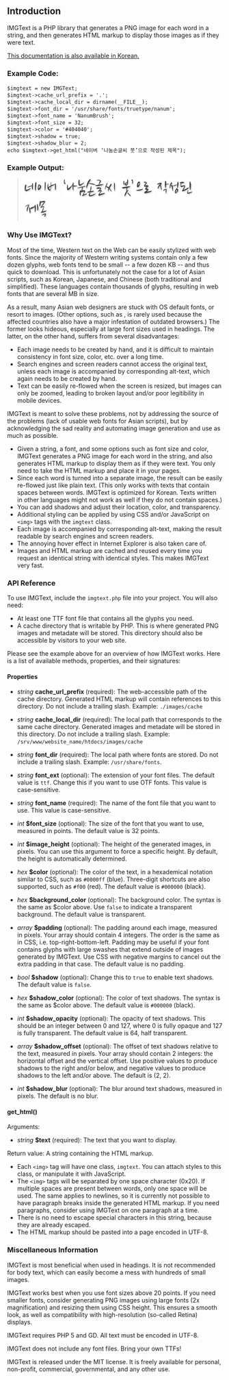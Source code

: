 
Introduction
------------

IMGText is a PHP library that generates a PNG image for each word in a string,
and then generates HTML markup to display those images as if they were text.

[This documentation is also available in Korean.](./README.KO.md)

### Example Code:

    $imgtext = new IMGText;
    $imgtext->cache_url_prefix = '.';
    $imgtext->cache_local_dir = dirname(__FILE__);
    $imgtext->font_dir = '/usr/share/fonts/truetype/nanum';
    $imgtext->font_name = 'NanumBrush';
    $imgtext->font_size = 32;
    $imgtext->color = '#404040';
    $imgtext->shadow = true;
    $imgtext->shadow_blur = 2;
    echo $imgtext->get_html("네이버 ‘나눔손글씨 붓’으로 작성된 제목");

### Example Output:

> <img class="imgtext" src="https://github.com/kijin/imgtext/raw/master/example/imgtext.4b470a0626e7ca.word-001.png" alt="네이버" title="" />&nbsp;
  <img class="imgtext" src="https://github.com/kijin/imgtext/raw/master/example/imgtext.4b470a0626e7ca.word-002.png" alt="‘나눔손글씨" title="" />&nbsp;
  <img class="imgtext" src="https://github.com/kijin/imgtext/raw/master/example/imgtext.4b470a0626e7ca.word-003.png" alt="붓’으로" title="" />&nbsp;
  <img class="imgtext" src="https://github.com/kijin/imgtext/raw/master/example/imgtext.4b470a0626e7ca.word-004.png" alt="작성된" title="" />&nbsp;
  <img class="imgtext" src="https://github.com/kijin/imgtext/raw/master/example/imgtext.4b470a0626e7ca.word-005.png" alt="제목" title="" />&nbsp;

### Why Use IMGText?

Most of the time, Western text on the Web can be easily stylized with web fonts.
Since the majority of Western writing systems contain only a few dozen glyphs,
web fonts tend to be small -- a few dozen KB -- and thus quick to download.
This is unfortunately not the case for a lot of Asian scripts, such as Korean,
Japanese, and Chinese (both traditional and simplified). These languages
contain thousands of glyphs, resulting in web fonts that are several MB in size.

As a result, many Asian web designers are stuck with OS default fonts,
or resort to images. (Other options, such as <canvas>, is rarely used because
the affected countries also have a major infestation of outdated browsers.)
The former looks hideous, especially at large font sizes used in headings.
The latter, on the other hand, suffers from several disadvantages:

  - Each image needs to be created by hand, and it is difficult to maintain
    consistency in font size, color, etc. over a long time.
  - Search engines and screen readers cannot access the original text,
    unless each image is accompanied by corresponding alt-text,
    which again needs to be created by hand.
  - Text can be easily re-flowed when the screen is resized,
    but images can only be zoomed, leading to broken layout and/or
    poor legitibility in mobile devices.

IMGText is meant to solve these problems, not by addressing the source of
the problems (lack of usable web fonts for Asian scripts), but by acknowledging
the sad reality and automating image generation and use as much as possible.

  - Given a string, a font, and some options such as font size and color,
    IMGText generates a PNG image for each word in the string,
    and also generates HTML markup to display them as if they were text.
    You only need to take the HTML markup and place it in your pages.
  - Since each word is turned into a separate image, the result can be
    easily re-flowed just like plain text.
    (This only works with texts that contain spaces between words.
    IMGText is optimized for Korean. Texts written in other languages might not
    work as well if they do not contain spaces.)
  - You can add shadows and adjust their location, color, and transparency.
  - Additional styling can be applied by using CSS and/or JavaScript
    on `<img>` tags with the `imgtext` class.
  - Each image is accompanied by corresponding alt-text, making the result
    readable by search engines and screen readers.
  - The annoying hover effect in Internet Explorer is also taken care of.
  - Images and HTML markup are cached and reused every time you request
    an identical string with identical styles. This makes IMGText very fast.

### API Reference

To use IMGText, include the `imgtext.php` file into your project.
You will also need:

  - At least one TTF font file that contains all the glyphs you need.
  - A cache directory that is writable by PHP.
    This is where generated PNG images and metadate will be stored.
    This directory should also be accessible by visitors to your web site.

Please see the example above for an overview of how IMGText works.
Here is a list of available methods, properties, and their signatures:

#### Properties

  - _string_ **cache_url_prefix** (required):
    The web-accessible path of the cache directory.
    Generated HTML markup will contain references to this directory.
    Do not include a trailing slash.
    Example: `./images/cache`

  - _string_ **cache_local_dir** (required):
    The local path that corresponds to the same cache directory.
    Generated images and metadate will be stored in this directory.
    Do not include a trailing slash.
    Example: `/srv/www/website_name/htdocs/images/cache`

  - _string_ **font_dir** (required):
    The local path where fonts are stored.
    Do not include a trailing slash.
    Example: `/usr/share/fonts`.
  
  - _string_ **font_ext** (optional):
    The extension of your font files. The default value is `ttf`.
    Change this if you want to use OTF fonts.
    This value is case-sensitive.

  - _string_ **font_name** (required):
    The name of the font file that you want to use.
    This value is case-sensitive.
    
  - _int_ **$font_size** (optional):
    The size of the font that you want to use, measured in points.
    The default value is 32 points.
    
  - _int_ **$image_height** (optional):
    The height of the generated images, in pixels.
    You can use this argument to force a specific height.
    By default, the height is automatically determined.
    
  - _hex_ **$color** (optional):
    The color of the text, in a hexademical notation similar to CSS,
    such as `#0000ff` (blue).
    Three-digit shortcuts are also supported, such as `#f00` (red).
    The default value is `#000000` (black).
    
  - _hex_ **$background_color** (optional):
    The background color. The syntax is the same as $color above.
    Use `false` to indicate a transparent background.
    The default value is transparent.
    
  - _array_ **$padding** (optional):
    The padding around each image, measured in pixels.
    Your array should contain 4 integers. The order is the same as in CSS,
    i.e. top-right-bottom-left. Padding may be useful if your font
    contains glyphs with large swashes that extend outside of images
    generated by IMGText. Use CSS with negative margins to cancel out
    the extra padding in that case.
    The default value is no padding.

  - _bool_ **$shadow** (optional):
    Change this to `true` to enable text shadows.
    The default value is `false`.
    
  - _hex_ **$shadow_color** (optional):
    The color of text shadows. The syntax is the same as $color above.
    The default value is `#000000` (black).
    
  - _int_ **$shadow_opacity** (optional):
    The opacity of text shadows.
    This should be an integer between 0 and 127,
    where 0 is fully opaque and 127 is fully transparent.
    The default value is 64, half transparent.

  - _array_ **$shadow_offset** (optional):
    The offset of text shadows relative to the text, measured in pixels.
    Your array should contain 2 integers:
    the horizontal offset and the vertical offset.
    Use positive values to produce shadows to the right and/or below,
    and negative values to produce shadows to the left and/or above.
    The default is (2, 2).

  - _int_ **$shadow_blur** (optional):
    The blur around text shadows, measured in pixels.
    The default is no blur.

#### get_html()

Arguments:

  - _string_ **$text** (required):
    The text that you want to display.

Return value: A string containing the HTML markup.

  - Each `<img>` tag will have one class, `imgtext`.
    You can attach styles to this class, or manipulate it with JavaScript.
  - The `<img>` tags will be separated by one space character (0x20).
    If multiple spaces are present between words, only one space will be used.
    The same applies to newlines, so it is currently not possible to have
    paragraph breaks inside the generated HTML markup.
    If you need paragraphs, consider using IMGText on one paragraph at a time.
  - There is no need to escape special characters in this string,
    because they are already escaped.
  - The HTML markup should be pasted into a page encoded in UTF-8.

### Miscellaneous Information

IMGText is most beneficial when used in headings. It is not recommended for
body text, which can easily become a mess with hundreds of small images.

IMGText works best when you use font sizes above 20 points.
If you need smaller fonts, consider generating PNG images using large fonts
(2x magnification) and resizing them using CSS height.
This ensures a smooth look, as well as compatibility with high-resolution
(so-called Retina) displays.

IMGText requires PHP 5 and GD. All text must be encoded in UTF-8.

IMGText does not include any font files. Bring your own TTFs!

IMGText is released under the MIT license. It is freely available for
personal, non-profit, commercial, governmental, and any other use.
